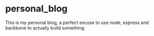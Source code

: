 personal_blog
=============
This is my personal blog, a perfect excuse to use node, express and backbone to actually build something.
